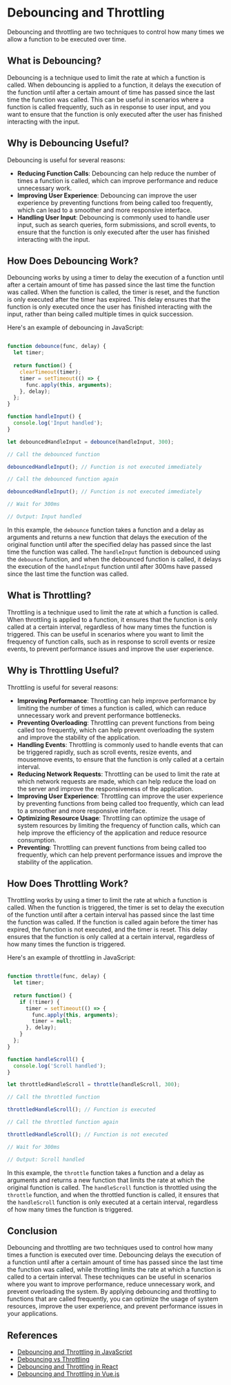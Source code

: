 # Debouncing and Throttling

Debouncing and throttling are two techniques to control how many times we allow a function to be executed over time.

## What is Debouncing?

Debouncing is a technique used to limit the rate at which a function is called. When debouncing is applied to a function, it delays the execution of the function until after a certain amount of time has passed since the last time the function was called. This can be useful in scenarios where a function is called frequently, such as in response to user input, and you want to ensure that the function is only executed after the user has finished interacting with the input.

## Why is Debouncing Useful?

Debouncing is useful for several reasons:

- **Reducing Function Calls**: Debouncing can help reduce the number of times a function is called, which can improve performance and reduce unnecessary work.
- **Improving User Experience**: Debouncing can improve the user experience by preventing functions from being called too frequently, which can lead to a smoother and more responsive interface.
- **Handling User Input**: Debouncing is commonly used to handle user input, such as search queries, form submissions, and scroll events, to ensure that the function is only executed after the user has finished interacting with the input.

## How Does Debouncing Work?

Debouncing works by using a timer to delay the execution of a function until after a certain amount of time has passed since the last time the function was called. When the function is called, the timer is reset, and the function is only executed after the timer has expired. This delay ensures that the function is only executed once the user has finished interacting with the input, rather than being called multiple times in quick succession.

Here's an example of debouncing in JavaScript:

```javascript

function debounce(func, delay) {
  let timer;
  
  return function() {
    clearTimeout(timer);
    timer = setTimeout(() => {
      func.apply(this, arguments);
    }, delay);
  };
}

function handleInput() {
  console.log('Input handled');
}

let debouncedHandleInput = debounce(handleInput, 300);

// Call the debounced function

debouncedHandleInput(); // Function is not executed immediately

// Call the debounced function again

debouncedHandleInput(); // Function is not executed immediately

// Wait for 300ms

// Output: Input handled

```

In this example, the `debounce` function takes a function and a delay as arguments and returns a new function that delays the execution of the original function until after the specified delay has passed since the last time the function was called. The `handleInput` function is debounced using the `debounce` function, and when the debounced function is called, it delays the execution of the `handleInput` function until after 300ms have passed since the last time the function was called.

## What is Throttling?

Throttling is a technique used to limit the rate at which a function is called. When throttling is applied to a function, it ensures that the function is only called at a certain interval, regardless of how many times the function is triggered. This can be useful in scenarios where you want to limit the frequency of function calls, such as in response to scroll events or resize events, to prevent performance issues and improve the user experience.

## Why is Throttling Useful?

Throttling is useful for several reasons:

- **Improving Performance**: Throttling can help improve performance by limiting the number of times a function is called, which can reduce unnecessary work and prevent performance bottlenecks.
- **Preventing Overloading**: Throttling can prevent functions from being called too frequently, which can help prevent overloading the system and improve the stability of the application.
- **Handling Events**: Throttling is commonly used to handle events that can be triggered rapidly, such as scroll events, resize events, and mousemove events, to ensure that the function is only called at a certain interval.
- **Reducing Network Requests**: Throttling can be used to limit the rate at which network requests are made, which can help reduce the load on the server and improve the responsiveness of the application.
- **Improving User Experience**: Throttling can improve the user experience by preventing functions from being called too frequently, which can lead to a smoother and more responsive interface.
- **Optimizing Resource Usage**: Throttling can optimize the usage of system resources by limiting the frequency of function calls, which can help improve the efficiency of the application and reduce resource consumption.
- **Preventing**: Throttling can prevent functions from being called too frequently, which can help prevent performance issues and improve the stability of the application.

## How Does Throttling Work?

Throttling works by using a timer to limit the rate at which a function is called. When the function is triggered, the timer is set to delay the execution of the function until after a certain interval has passed since the last time the function was called. If the function is called again before the timer has expired, the function is not executed, and the timer is reset. This delay ensures that the function is only called at a certain interval, regardless of how many times the function is triggered.

Here's an example of throttling in JavaScript:

```javascript

function throttle(func, delay) {
  let timer;
  
  return function() {
    if (!timer) {
      timer = setTimeout(() => {
        func.apply(this, arguments);
        timer = null;
      }, delay);
    }
  };
}

function handleScroll() {
  console.log('Scroll handled');
}

let throttledHandleScroll = throttle(handleScroll, 300);

// Call the throttled function

throttledHandleScroll(); // Function is executed

// Call the throttled function again

throttledHandleScroll(); // Function is not executed

// Wait for 300ms

// Output: Scroll handled

```

In this example, the `throttle` function takes a function and a delay as arguments and returns a new function that limits the rate at which the original function is called. The `handleScroll` function is throttled using the `throttle` function, and when the throttled function is called, it ensures that the `handleScroll` function is only executed at a certain interval, regardless of how many times the function is triggered.

## Conclusion

Debouncing and throttling are two techniques used to control how many times a function is executed over time. Debouncing delays the execution of a function until after a certain amount of time has passed since the last time the function was called, while throttling limits the rate at which a function is called to a certain interval. These techniques can be useful in scenarios where you want to improve performance, reduce unnecessary work, and prevent overloading the system. By applying debouncing and throttling to functions that are called frequently, you can optimize the usage of system resources, improve the user experience, and prevent performance issues in your applications.

## References

- [Debouncing and Throttling in JavaScript](https://css-tricks.com/debouncing-throttling-explained-examples/)
- [Debouncing vs Throttling](https://medium.com/@_jh3y/throttling-and-debouncing-in-javascript-b01cad5c8edf)
- [Debouncing and Throttling in React](https://dev.to/gabe_ragland/debouncing-with-react-hooks-jci)
- [Debouncing and Throttling in Vue.js](https://vuejsdevelopers.com/2017/05/20/vue-js-sound-player-debouncing/)
